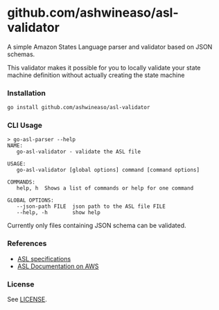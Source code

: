 # github.com/ashwineaso/asl-validator
A simple Amazon States Language parser and validator based on JSON schemas. 

This validator makes it possible for you to locally validate your state machine definition without actually creating the state machine

### Installation
```bash
go install github.com/ashwineaso/asl-validator
```

### CLI Usage
```
> go-asl-parser --help
NAME:
   go-asl-validator - validate the ASL file

USAGE:
   go-asl-validator [global options] command [command options]

COMMANDS:
   help, h  Shows a list of commands or help for one command

GLOBAL OPTIONS:
   --json-path FILE  json path to the ASL file FILE
   --help, -h        show help
```

Currently only files containing JSON schema can be validated.


### References
- [ASL specifications](https://states-language.net/spec.html)
- [ASL Documentation on AWS](http://docs.aws.amazon.com/step-functions/latest/dg/concepts-amazon-states-language.html)


### License

See [LICENSE](./LICENSE).